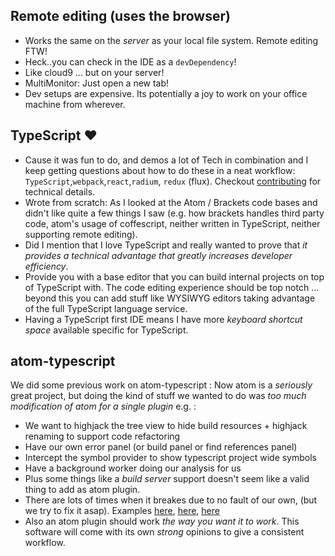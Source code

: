 ## Remote editing (uses the browser)
* Works the same on the *server* as your local file system. Remote editing FTW!
* Heck..you can check in the IDE as a `devDependency`!
* Like cloud9 ... but on your server!
* MultiMonitor: Just open a new tab!
* Dev setups are expensive. Its potentially a joy to work on your office machine from wherever.

## TypeScript ❤
* Cause it was fun to do, and demos a lot of Tech in combination and I keep getting questions about how to do these in a neat workflow: `TypeScript`,`webpack`,`react`,`radium`, `redux` (flux). Checkout [contributing](./README.md) for technical details.
* Wrote from scratch: As I looked at the Atom / Brackets code bases and didn't like quite a few things I saw (e.g. how brackets handles third party code, atom's usage of coffescript, neither written in TypeScript, neither supporting remote editing).
* Did I mention that I love TypeScript and really wanted to prove that *it provides a technical advantage that greatly increases developer efficiency*.
* Provide you with a base editor that you can build internal projects on top of TypeScript with. The code editing experience should be top notch ... beyond this you can add stuff like WYSIWYG editors taking advantage of the full TypeScript language service.
* Having a TypeScript first IDE means I have more *keyboard shortcut space* available specific for TypeScript.

## atom-typescript
We did some previous work on atom-typescript : Now atom is a *seriously* great project, but doing the kind of stuff we wanted to do was *too much modification of atom for a single plugin* e.g. :
* We want to highjack the tree view to hide build resources + highjack renaming to support code refactoring
* Have our own error panel (or build panel or find references panel)
* Intercept the symbol provider to show typescript project wide symbols
* Have a background worker doing our analysis for us
* Plus some things like a *build server* support doesn't seem like a valid thing to add as atom plugin.
* There are lots of times when it breakes due to no fault of our own, (but we try to fix it asap). Examples [here](https://github.com/TypeStrong/atom-typescript/issues/596), [here](https://github.com/TypeStrong/atom-typescript/issues/583), [here](https://github.com/TypeStrong/atom-typescript/issues/611#issuecomment-142780859)
* Also an atom plugin should work *the way you want it to work*. This software will come with its own *strong* opinions to give a consistent workflow.
